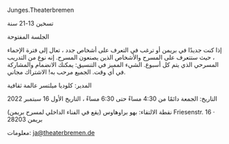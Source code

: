 Junges.Theaterbremen 

تسخين
13-21 سنة

الجلسة المفتوحة

إذا كنت جديدًا في بريمن أو ترغب في التعرف على
أشخاص جدد ، تعال إلى فترة الإحماء ، حيث ستتعرف على
المسرح والأشخاص الذين يصنعون المسرح. إنه نوع من التدريب المسرحي
الذي يتم كل أسبوع. الشيء المميز في التنسيق: يمكنك الانضمام والمشاركة في أي وقت. الجميع مرحب به! الاشتراك مجاني.

المدير: كلوديا ميلتسر عالمة ثقافية

التاريخ: الجمعة دائمًا من 4:30 مساءً حتى 6:30 مساءً ، التاريخ الأول 16 سبتمبر 2022

نقطة الالتقاء: بهو براوهاوس (يقع في الفناء الداخلي لمسرح بريمن) Friesenstr. 16 · 28203 بريمن


معلومات: ja@theaterbremen.de

